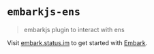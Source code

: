 # `embarkjs-ens`

> embarkjs plugin to interact with ens

Visit [embark.status.im](https://embark.status.im/) to get started with
[Embark](https://github.com/embark-framework/embark).
